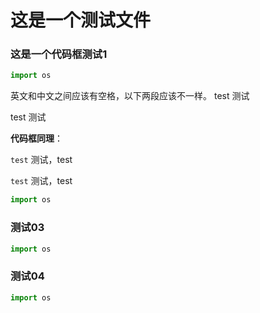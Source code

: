 # 这是一个测试文件

### 这是一个代码框测试1

``` python
import os
```

英文和中文之间应该有空格，以下两段应该不一样。
test 测试

test 测试

**代码框同理**：

` test ` 测试，test

` test ` 测试，test

``` python
import os
```

### 测试03

``` python
import os
```

### 测试04

``` python
import os
```

